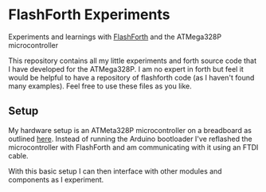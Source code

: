 # FlashForth Experiments
Experiments and learnings with [FlashForth](https://flashforth.com/) and the ATMega328P microcontroller

This repository contains all my little experiments and forth source code that I have developed for the ATMega328P. I am no expert in forth but feel it would be helpful to have a repository of flashforth code (as I haven't found many examples). Feel free to use these files as you like.

## Setup
My hardware setup is an ATMeta328P microcontroller on a breadboard as outlined [here](https://www.arduino.cc/en/main/standalone). Instead of running the Arduino bootloader I've reflashed the microcontroller with FlashForth and am communicating with it using an FTDI cable.

With this basic setup I can then interface with other modules and components as I experiment.

